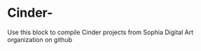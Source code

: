 Cinder-
===============

Use this block to compile Cinder projects from Sophia Digital Art organization on github
